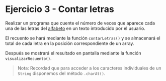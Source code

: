 # Ejercicio 3 - Contar letras

Realizar un programa que cuente el número de veces que aparece cada una de las letras del [alfabeto](https://es.wikipedia.org/wiki/Ortograf%C3%ADa_del_espa%C3%B1ol) en un texto introducido por el usuario.

El recuento se hará mediante la función `contarLetras()` y se almacenará el total de cada letra en la posición correspondiente de un array. 

Después se mostrará el resultado en pantalla mediante la función `visualizarRecuento()`.

> Nota: Recordad que para acceder a los caracteres individuales de un `String` disponemos del método `.charAt()`.
